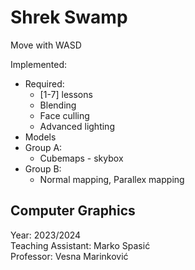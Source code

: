 # Shrek Swamp

Move with WASD

Implemented:
- Required:
    - [1-7] lessons
    - Blending
    - Face culling
    - Advanced lighting
- Models
- Group A:
    - Cubemaps - skybox
- Group B:
    - Normal mapping, Parallex mapping

## Computer Graphics
Year: 2023/2024  
Teaching Assistant: Marko Spasić  
Professor: Vesna Marinković  